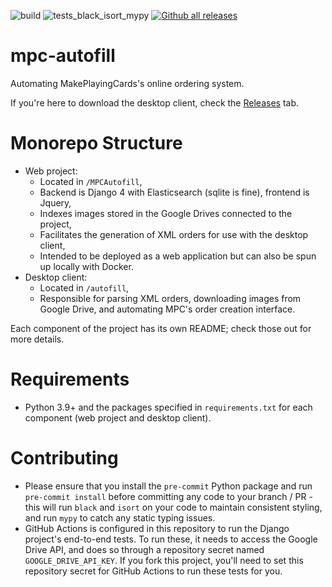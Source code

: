 ![build](https://github.com/chilli-axe/mpc-autofill/actions/workflows/build.yml/badge.svg)
![tests_black_isort_mypy](https://github.com/chilli-axe/mpc-autofill/actions/workflows/tests_black_isort_mypy.yml/badge.svg)
[![Github all releases](https://img.shields.io/github/downloads/chilli-axe/mpc-autofill/total.svg)](https://GitHub.com/chilli-axe/mpc-autofill/releases/)

# mpc-autofill

Automating MakePlayingCards's online ordering system.

If you're here to download the desktop client, check the [Releases](https://github.com/chilli-axe/mpc-autofill/releases) tab.

# Monorepo Structure
* Web project:
  * Located in `/MPCAutofill`,
  * Backend is Django 4 with Elasticsearch (sqlite is fine), frontend is Jquery,
  * Indexes images stored in the Google Drives connected to the project,
  * Facilitates the generation of XML orders for use with the desktop client,
  * Intended to be deployed as a web application but can also be spun up locally with Docker.
* Desktop client:
  * Located in `/autofill`,
  * Responsible for parsing XML orders, downloading images from Google Drive, and automating MPC's order creation interface.

Each component of the project has its own README; check those out for more details.

# Requirements
* Python 3.9+ and the packages specified in `requirements.txt` for each component (web project and desktop client).

# Contributing
* Please ensure that you install the `pre-commit` Python package and run `pre-commit install` before committing any code to your branch / PR - this will run `black` and `isort` on your code to maintain consistent styling, and run `mypy` to catch any static typing issues.
* GitHub Actions is configured in this repository to run the Django project's end-to-end tests. To run these, it needs to access the Google Drive API, and does so through a repository secret named `GOOGLE_DRIVE_API_KEY`. If you fork this project, you'll need to set this repository secret for GitHub Actions to run these tests for you.
